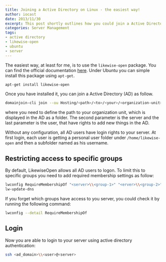 ```yaml
---
title: Joining a Active Directory on Linux - the easiest way!
author: iocast
date: 2013/11/30
excerpt: This post shortly outlines how you could join a Active Directory under linux.
categories: Server Management
tags:
- active directory
- likewise-open
- ubuntu
- server
---
```



The easiest way, at least for me, is to use the `likewise-open` package. You can find the official documentation [here](https://help.ubuntu.com/community/LikewiseOpen). Under Ubuntu you can simple install this package using `apt-get`.

```bash
apt-get install likewise-open
```

Once you have installed it, you can join a Active Directory (AD) as follow.

```bash
domainjoin-cli join --ou Hosting/<path>/<to>/<your>/<organization-unit> <server> <login-user>
```

where you need to define the path to your organization unit, which is displayed in the AD as a folder. The second parameter is the server and the last parameter is the user, that have rights to add new things in the AD.

Without any configuration, all AD users have login rights to your server. At first login, each user is getting a personal user folder under `/home/likewise-open` and then a subfolder named as his username.


## Restricting access to specific groups

By default, LikewiseOpen allows all AD users to logon. To limit this to specific groups you need to add required membership settings as follow:

```bash
lwconfig RequireMembershipOf "<server>\\<group-1>" "<erver>\\<group-2>"
lw-update-dns
```


If you forget which groups have access to you server, you could check it by running the following command:

```bash
lwconfig --detail RequireMembershipOf
```

## Login

Now you are able to login to your server using active directory authentication:

```bash
ssh <ad_domain>\\<user>@<server>
```
